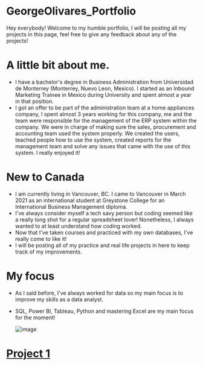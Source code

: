 # GeorgeOlivares_Portfolio
Hey everybody! Welcome to my humble portfolio, I will be posting all my projects in this page, feel free to give any feedback about any of the projects!
# A little bit about me.
* I have a bachelor's degree in Business Administration from Universidad de Monterrey (Monterrey, Nuevo Leon, Mexico). I started as an Inbound Marketing Trainee in Mexico during University and spent almost a year in that position. 
* I got an offer to be part of the administration team at a home appliances company, I spent almost 3 years working for this company, me and the team were responsible for the management of the ERP system within the company. We were in charge of making sure the sales, procurement and accounting team used the system properly. We created the users, teached people how to use the system, created reports for the management team and solve any issues that came with the use of this system. I really enjoyed it!

# New to Canada
* I am currently living in Vancouver, BC. I came to Vancouver in March 2021 as an international student at Greystone College for an International Business Management diploma.
* I've always consider myself a tech savy person but coding seemed like a really long shot for a regular spreadsheet lover! Nonetheless, I always wanted to at least understand how coding worked.
* Now that I've taken courses and practiced with my own databases, I've really come to like it!
* I will be posting all of my practice and real life projects in here to keep track of my improvements. 


# My focus
* As I said before, I've always worked for data so my main focus is to improve my skills as a data analyst.
* SQL, Power BI, Tableau, Python and mastering Excel are my main focus for the moment!

    ![image](https://user-images.githubusercontent.com/88570786/128612401-6000ee6f-065f-43f6-87f1-02259badf6d7.png)

# [Project 1](https://georgeolivares.github.io/Project1/)
